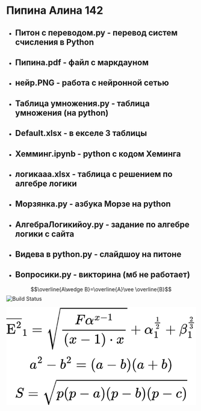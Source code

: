  # Пипина Алина 142

- ## Питон с переводом.py - перевод систем счисления в Python
- ## Пипина.pdf - файл с маркдауном
- ## нейр.PNG - работа с нейронной сетью
- ## Таблица умножения.py - таблица умножения (на python)
- ## Default.xlsx - в екселе 3 таблицы
- ## Хемминг.ipynb - python с кодом Хеминга
- ## логикааа.xlsx - таблица с решением по алгебре логики
- ## Морзянка.py - азбука Морзе на python 
- ## АлгебраЛогикийоу.py - задание по алгебре логики с сайта
- ## Видева в python.py - слайдшоу на питоне 
- ## Вопросики.py - викторина (мб не работает)
$$\overline{A\wedge B}=\overline{A}\vee \overline{B}$$
![Build Status](https://static.findanime.net/uploads/pics/00/84/061_o.jpg)

![](https://github.com/PleasePomogite/142/blob/main/Image/lagrida_latex.png)
